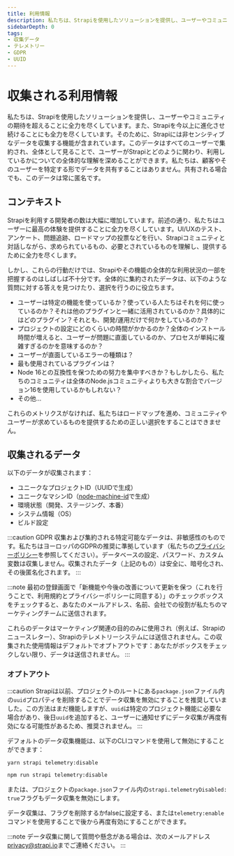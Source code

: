```yaml
---
title: 利用情報
description: 私たちは、Strapiを使用したソリューションを提供し、ユーザーやコミュニティの期待を超えることに全力を尽くしています。また、Strapiを今以上に進化させ続けることにも全力を尽くしています。
sidebarDepth: 0
tags:
- 収集データ
- テレメトリー
- GDPR
- UUID
---
```


# 収集される利用情報

私たちは、Strapiを使用したソリューションを提供し、ユーザーやコミュニティの期待を超えることに全力を尽くしています。また、Strapiを今以上に進化させ続けることにも全力を尽くしています。そのために、Strapiには非センシティブなデータを収集する機能が含まれています。このデータはすべてのユーザーで集約され、全体として見ることで、ユーザーがStrapiとどのように関わり、利用しているかについての全体的な理解を深めることができます。私たちは、顧客やそのユーザーを特定する形でデータを共有することはありません。共有される場合でも、このデータは常に匿名です。

## コンテキスト

Strapiを利用する開発者の数は大幅に増加しています。前述の通り、私たちはユーザーに最高の体験を提供することに全力を尽くしています。UI/UXのテスト、アンケート、問題追跡、ロードマップの投票などを行い、Strapiコミュニティと対話しながら、求められているもの、必要とされているものを理解し、提供するために全力を尽くします。

しかし、これらの行動だけでは、Strapiやその機能の全体的な利用状況の一部を把握するのはしばしば不十分です。全体的に集約されたデータは、以下のような質問に対する答えを見つけたり、選択を行うのに役立ちます。

- ユーザーは特定の機能を使っているか？使っている人たちはそれを何に使っているのか？それは他のプラグインと一緒に活用されているのか？具体的にはどのプラグイン？それとも、開発/運用だけで何かをしているのか？
- プロジェクトの設定にどのくらいの時間がかかるのか？全体のインストール時間が増えると、ユーザーが問題に直面しているのか、プロセスが単純に複雑すぎるのかを意味するのか？
- ユーザーが直面しているエラーの種類は？
- 最も使用されているプラグインは？
- Node 16との互換性を保つための努力を集中すべきか？もしかしたら、私たちのコミュニティは全体のNode.jsコミュニティよりも大きな割合でバージョン16を使用しているかもしれない？
- その他...

これらのメトリクスがなければ、私たちはロードマップを進め、コミュニティやユーザーが求めているものを提供するための正しい選択をすることはできません。

## 収集されるデータ

以下のデータが収集されます：

- ユニークなプロジェクトID（UUIDで生成）
- ユニークなマシンID（[node-machine-id](https://www.npmjs.com/package/node-machine-id)で生成）
- 環境状態（開発、ステージング、本番）
- システム情報（OS）
- ビルド設定

:::caution GDPR
収集および集約される特定可能なデータは、非敏感性のものです。私たちはヨーロッパのGDPRの推奨に準拠しています（私たちの[プライバシーポリシー](https://strapi.io/privacy)を参照してください）。データベースの設定、パスワード、カスタム変数は収集しません。収集されたデータ（上記のもの）は安全に、暗号化され、その後匿名化されます。
:::

:::note
最初の登録画面で「新機能や今後の改善について更新を保つ（これを行うことで、利用規約とプライバシーポリシーに同意する）」のチェックボックスをチェックすると、あなたのメールアドレス、名前、会社での役割が私たちのマーケティングチームに送信されます。

これらのデータはマーケティング関連の目的のみに使用され（例えば、Strapiのニュースレター）、Strapiのテレメトリーシステムには送信されません。この収集された使用情報はデフォルトでオプトアウトです：あなたがボックスをチェックしない限り、データは送信されません。
:::

### オプトアウト

:::caution
Strapiは以前、プロジェクトのルートにある`package.json`ファイル内の`uuid`プロパティを削除することでデータ収集を無効にすることを推奨していました。この方法はまだ機能しますが、`uuid`は特定のプロジェクト機能に必要な場合があり、後日`uuid`を追加すると、ユーザーに通知せずにデータ収集が再度有効になる可能性があるため、推奨されません。
:::

デフォルトのデータ収集機能は、以下のCLIコマンドを使用して無効にすることができます：

<Tabs groupId="yarn-npm">

<TabItem value="yarn" label="yarn">

```sh
yarn strapi telemetry:disable
```

</TabItem>

<TabItem value="npm" label="NPM">

```sh
npm run strapi telemetry:disable
```

</TabItem>

</Tabs>

または、プロジェクトの`package.json`ファイル内の`strapi.telemetryDisabled: true`フラグもデータ収集を無効にします。

データ収集は、フラグを削除するかfalseに設定する、または`telemetry:enable`コマンドを使用することで後から再度有効にすることができます。

:::note
データ収集に関して質問や懸念がある場合は、次のメールアドレス[privacy@strapi.io](mailto:privacy@strapi.io)までご連絡ください。
:::
